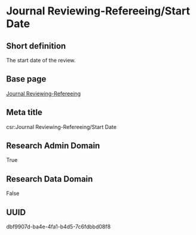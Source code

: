 # Journal Reviewing-Refereeing/Start Date
## Short definition
The start date of the review.
## Base page
[Journal Reviewing-Refereeing](../../Objects/Journal%20Reviewing-Refereeing.md)
## Meta title
csr:Journal Reviewing-Refereeing/Start Date
## Research Admin Domain
True
## Research Data Domain
False
## UUID
dbf9907d-ba4e-4fa1-b4d5-7c6fdbbd08f8
